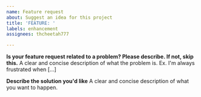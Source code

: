 ```yaml
---
name: Feature request
about: Suggest an idea for this project
title: 'FEATURE: '
labels: enhancement
assignees: thcheetah777

---
```


**Is your feature request related to a problem? Please describe. If not, skip this.**
A clear and concise description of what the problem is. Ex. I'm always frustrated when [...]

**Describe the solution you'd like**
A clear and concise description of what you want to happen.
